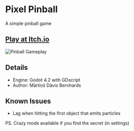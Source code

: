 # Pixel Pinball
A simple pinball game

## [Play at Itch.io](https://catgizmo.itch.io/pixel-pinball)

![Pinball Gameplay](https://github.com/user-attachments/assets/a0f4bd90-1002-4f9e-99e4-6030d599ce97)

## Details
- Engine: Godot 4.2 with GDscript
- Author: Mārtiņš Dāvis Bernhards

## Known Issues
- Lag when hitting the first object that emits particles

PS. Crazy mode available if you find the secret (in settings)
